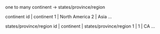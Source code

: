 one to many
continent -> states/province/region

continent
id | continent
1  | North America
2  | Asia
...

states/province/region
id | continent | states/province/region
1  | 1         | CA
...